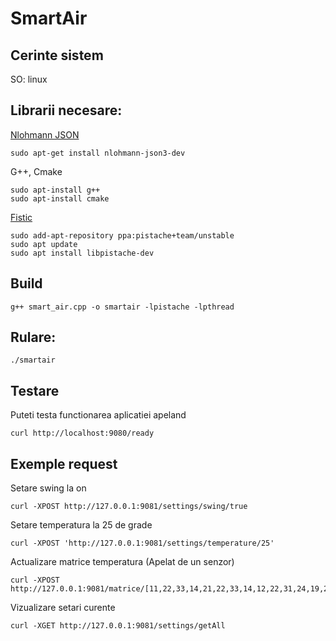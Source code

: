 # SmartAir

## Cerinte sistem
SO: linux  

## Librarii necesare:  
[Nlohmann JSON](https://github.com/nlohmann/json)
```
sudo apt-get install nlohmann-json3-dev
```
G++, Cmake
```
sudo apt-install g++
sudo apt-install cmake
```
[Fistic](http://pistache.io/)
```
sudo add-apt-repository ppa:pistache+team/unstable
sudo apt update
sudo apt install libpistache-dev
```
## Build 
```
g++ smart_air.cpp -o smartair -lpistache -lpthread
```
## Rulare:
``` 
./smartair
```

## Testare
Puteti testa functionarea aplicatiei apeland
```
curl http://localhost:9080/ready
```

## Exemple request
Setare swing la on
```
curl -XPOST http://127.0.0.1:9081/settings/swing/true
```  

Setare temperatura la 25 de grade
```
curl -XPOST 'http://127.0.0.1:9081/settings/temperature/25'
```  

Actualizare matrice temperatura (Apelat de un senzor)
```
curl -XPOST http://127.0.0.1:9081/matrice/[11,22,33,14,21,22,33,14,12,22,31,24,19,21,13,24]
```

Vizualizare setari curente
```
curl -XGET http://127.0.0.1:9081/settings/getAll 
```